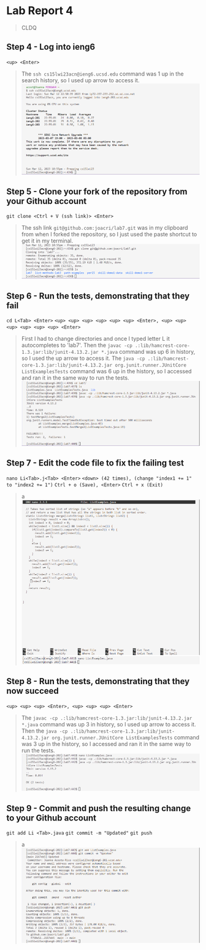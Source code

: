 # Lab Report 4
> CLDQ

## Step 4 - Log into ieng6
`<up> <Enter>`
> The `ssh cs15lwi23acn@ieng6.ucsd.edu` command was 1 up in the search history, so I used up arrow to access it.
![Image](L4-P1.png)

## Step 5 - Clone your fork of the repository from your Github account
`git clone <Ctrl + V (ssh link)> <Enter>`
> The ssh link `git@github.com:joacri/lab7.git` was in my clipboard from when I forked the repository, so I just used the paste shortcut to get it in my terminal.
![Image](L4-P2.png)

## Step 6 - Run the tests, demonstrating that they fail
`cd L<Tab> <Enter>`
`<up> <up> <up> <up> <up> <up> <Enter>, <up> <up> <up> <up> <up> <up> <Enter>`
> First I had to change directories and once I typed letter L it autocompletes to 'lab7'. Then the `javac -cp .:lib/hamcrest-core-1.3.jar:lib/junit-4.13.2.jar *.java` command was up 6 in history, so I used the up arrow to access it. The `java -cp .:lib/hamcrest-core-1.3.jar:lib/junit-4.13.2.jar org.junit.runner.JUnitCore ListExamplesTests` command was 6 up in the history, so I accessed and ran it in the same way to run the tests.
![Image](L4-P3.png)

## Step 7 - Edit the code file to fix the failing test
`nano Li<Tab>.j<Tab> <Enter>` `<down> (42 times), (change "index1 += 1" to "index2 += 1")`
`Ctrl + o (Save), <Enter>`
`Ctrl + x (Exit)`
> a
![Image](L4-P4.png)
![Image](L4-P4.2.png)

## Step 8 - Run the tests, demonstrating that they now succeed
`<up> <up> <up> <Enter>, <up> <up> <up> <Enter>`
>The `javac -cp .:lib/hamcrest-core-1.3.jar:lib/junit-4.13.2.jar *.java` command was up 3 in history, so I used up arrow to access it. Then the `java -cp .:lib/hamcrest-core-1.3.jar:lib/junit-4.13.2.jar org.junit.runner.JUnitCore ListExamplesTests` command was 3 up in the history, so I accessed and ran it in the same way to run the tests.
![Image](L4-P5.png)

## Step 9 - Commit and push the resulting change to your Github account
`git add Li <Tab>.java`
`git commit -m "Updated"`
`git push`
>a
![Image](L4-P6.png)
